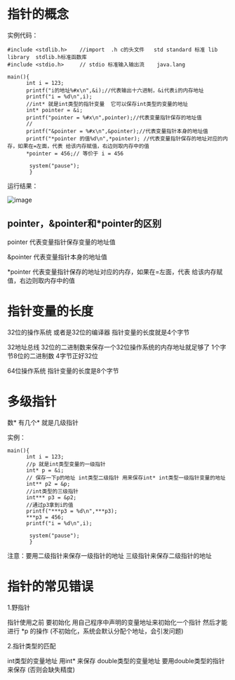 # 指针的概念
实例代码：
```
#include <stdlib.h>    //import  .h c的头文件   std standard 标准 lib library  stdlib.h标准函数库 
#include <stdio.h>     // stdio 标准输入输出流    java.lang 

main(){            
      int i = 123;
      printf("i的地址%#x\n",&i);//代表输出十六进制，&i代表i的内存地址
      printf("i = %d\n",i);
      //int* 就是int类型的指针变量  它可以保存int类型的变量的地址 
      int* pointer = &i;
      printf("pointer = %#x\n",pointer);//代表变量指针保存的地址值 
      //
      printf("&pointer = %#x\n",&pointer);//代表变量指针本身的地址值 
      printf("*pointer 的值%d\n",*pointer); //代表变量指针保存的地址对应的内存，如果在=左面，代表 给该内存赋值，右边则取内存中的值 
      *pointer = 456;// 等价于 i = 456 

       system("pause");      
       }

```
运行结果：

![image](https://img-blog.csdnimg.cn/20190522094906614.png "")

## pointer，&pointer和*pointer的区别
pointer  代表变量指针保存变量的地址值

&pointer 代表变量指针本身的地址值

*pointer 代表变量指针保存的地址对应的内存，如果在=左面，代表 给该内存赋值，右边则取内存中的值 

# 指针变量的长度 

32位的操作系统 或者是32位的编译器 指针变量的长度就是4个字节 

32地址总线   32位的二进制数来保存一个32位操作系统的内存地址就足够了 1个字节8位的二进制数 4字节正好32位 

64位操作系统 指针变量的长度是8个字节 

# 多级指针 
数*  有几个* 就是几级指针 

实例：
```
main(){            
      int i = 123;
      //p 就是int类型变量的一级指针 
      int* p = &i;
      // 保存一下p的地址 int类型二级指针 用来保存int* int类型一级指针变量的地址 
      int** p2 = &p; 
      //int类型的三级指针 
      int*** p3 = &p2;
      //通过p3拿到i的值
      printf("***p3 = %d\n",***p3); 
      ***p3 = 456;
      printf("i = %d\n",i);
     
       system("pause");      
       }
```

注意：要用二级指针来保存一级指针的地址
三级指针来保存二级指针的地址 

# 指针的常见错误
1.野指针  

指针使用之前 要初始化 用自己程序中声明的变量地址来初始化一个指针
然后才能进行 *p 的操作  (不初始化，系统会默认分配个地址，会引发问题)

2.指针类型的匹配 

 int类型的变量地址 用int* 来保存  double类型的变量地址 要用double类型的指针来保存 (否则会缺失精度)